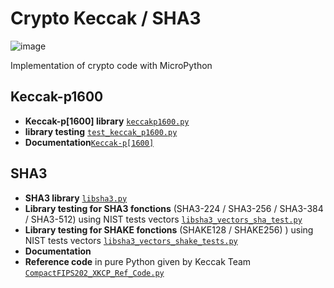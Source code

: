 # Crypto Keccak / SHA3

![image](https://github.com/user-attachments/assets/d23da5d7-1ce4-4f79-a960-7c93ea75acd0)

Implementation of crypto code with MicroPython

## Keccak-p1600

- **Keccak-p[1600] library** [`keccakp1600.py`](https://github.com/MicroControleurMonde/SHA3/blob/main/keccakp1600.py)
- **library testing** [`test_keccak_p1600.py`](https://github.com/MicroControleurMonde/SHA3/blob/main/test_keccak_p1600.py`)
- **Documentation**[`Keccak-p[1600]`](https://github.com/MicroControleurMonde/SHA3/blob/main/Keccak/keccak_p1600.md`)

## SHA3

- **SHA3 library** [`libsha3.py`](https://github.com/MicroControleurMonde/SHA3/blob/main/SHA3_Files/libsha3.py)
- **Library testing for SHA3 fonctions** (SHA3-224 / SHA3-256 / SHA3-384 / SHA3-512) using NIST tests vectors [`libsha3_vectors_sha_test.py`](https://github.com/MicroControleurMonde/SHA3/blob/main/SHA3_Files/libsha3_vectors_sha_test.py)
- **Library testing for SHAKE fonctions** (SHAKE128 / SHAKE256) ) using NIST tests vectors [`libsha3_vectors_shake_tests.py`](https://github.com/MicroControleurMonde/SHA3/blob/main/SHA3_Files/libsha3_vectors_shake_tests.py)
- **Documentation**
- **Reference code** in pure Python given by Keccak Team [`CompactFIPS202_XKCP_Ref_Code.py`](https://github.com/MicroControleurMonde/SHA3/blob/main/SHA3_Files/CompactFIPS202_XKCP_Ref_Code.py)
